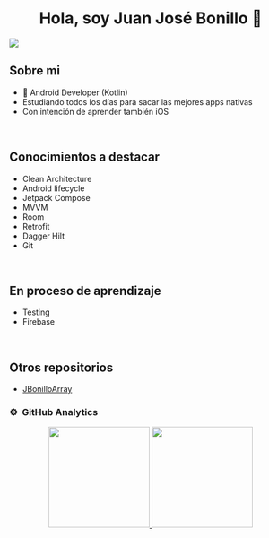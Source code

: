 <div align="center">
<h1 align="center">Hola, soy Juan José Bonillo 👋</h1>
</div>
<img src="https://imgur.com/DE8EANX">

## Sobre mi

- 📲 Android Developer (Kotlin)
- Estudiando todos los días para sacar las mejores apps nativas
- Con intención de aprender también iOS
<br>

## Conocimientos a destacar

- Clean Architecture
- Android lifecycle
- Jetpack Compose
- MVVM
- Room
- Retrofit
- Dagger Hilt
- Git
<br>

## En proceso de aprendizaje

- Testing
- Firebase

<br>

## Otros repositorios
- <a href="https://github.com/JBonilloArray">JBonilloArray</a>

### ⚙️ &nbsp;GitHub Analytics

<p align="center">
<a href="https://github.com/JuJoDevs">
  <img height="180em" src="https://github-readme-stats-eight-theta.vercel.app/api?username=JuJoDevs&show_icons=true&theme=algolia&include_all_commits=true&count_private=true"/>
  <img height="180em" src="https://github-readme-stats-eight-theta.vercel.app/api/top-langs/?username=JuJoDevs&layout=compact&langs_count=8&theme=algolia"/>
</a>
</p>
